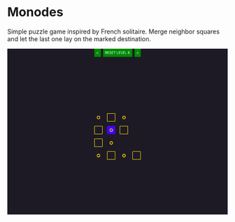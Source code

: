 # Monodes

Simple puzzle game inspired by French solitaire. Merge neighbor squares and let the last one lay on the marked destination.

![Screenshot](screenshots/screenshot1.png)
